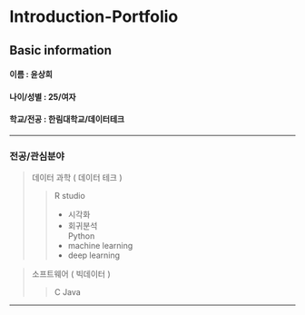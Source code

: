 # Introduction-Portfolio

## Basic information
#### 이름 : 윤상희
#### 나이/성별 : 25/여자
#### 학교/전공 : 한림대학교/데이터테크
****  
### 전공/관심분야
> 데이터 과학 ( 데이터 테크 )
>> R studio
>>* 시각화
>>* 회귀분석  
>> Python
>>* machine learning
>>* deep learning

> 소프트웨어 ( 빅데이터 )
>> C
>> Java
****  

